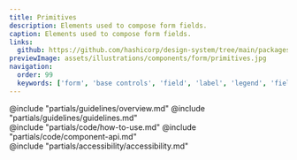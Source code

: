 ```yaml
---
title: Primitives
description: Elements used to compose form fields.
caption: Elements used to compose form fields.
links:
  github: https://github.com/hashicorp/design-system/tree/main/packages/components/addon/components/hds/form
previewImage: assets/illustrations/components/form/primitives.jpg
navigation:
  order: 99
  keywords: ['form', 'base controls', 'field', 'label', 'legend', 'fieldset', 'input']
---
```


<section data-tab="Guidelines">
  @include "partials/guidelines/overview.md"
  @include "partials/guidelines/guidelines.md"
</section>

<section data-tab="Code">
  @include "partials/code/how-to-use.md"
  @include "partials/code/component-api.md"
  <!-- @include "partials/code/showcase.md" -->
</section>

<section data-tab="Accessibility">
  @include "partials/accessibility/accessibility.md"
</section>
